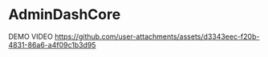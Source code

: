 # AdminDashCore

DEMO VIDEO
https://github.com/user-attachments/assets/d3343eec-f20b-4831-86a6-a4f09c1b3d95


